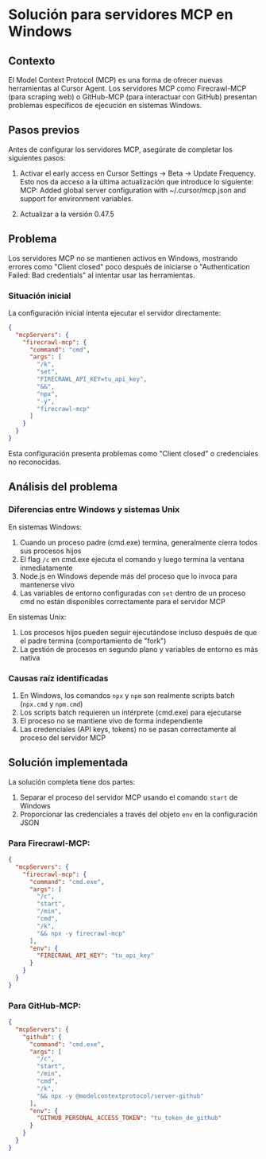 # Solución para servidores MCP en Windows

## Contexto

El Model Context Protocol (MCP) es una forma de ofrecer nuevas herramientas al Cursor Agent. Los servidores MCP como Firecrawl-MCP (para scraping web) o GitHub-MCP (para interactuar con GitHub) presentan problemas específicos de ejecución en sistemas Windows.

## Pasos previos

Antes de configurar los servidores MCP, asegúrate de completar los siguientes pasos:

1. Activar el early access en Cursor Settings -> Beta -> Update Frequency. Esto nos da acceso a la última actualización que introduce lo siguiente: MCP: Added global server configuration with ~/.cursor/mcp.json and support for environment variables.

2. Actualizar a la versión 0.47.5

## Problema

Los servidores MCP no se mantienen activos en Windows, mostrando errores como "Client closed" poco después de iniciarse o "Authentication Failed: Bad credentials" al intentar usar las herramientas.

### Situación inicial

La configuración inicial intenta ejecutar el servidor directamente:

```json
{
  "mcpServers": {
    "firecrawl-mcp": {
      "command": "cmd",
      "args": [
        "/k",
        "set",
        "FIRECRAWL_API_KEY=tu_api_key",
        "&&",
        "npx",
        "-y",
        "firecrawl-mcp"
      ]
    }
  }
}
```

Esta configuración presenta problemas como "Client closed" o credenciales no reconocidas.

## Análisis del problema

### Diferencias entre Windows y sistemas Unix

En sistemas Windows:
1. Cuando un proceso padre (cmd.exe) termina, generalmente cierra todos sus procesos hijos
2. El flag `/c` en cmd.exe ejecuta el comando y luego termina la ventana inmediatamente
3. Node.js en Windows depende más del proceso que lo invoca para mantenerse vivo
4. Las variables de entorno configuradas con `set` dentro de un proceso cmd no están disponibles correctamente para el servidor MCP

En sistemas Unix:
1. Los procesos hijos pueden seguir ejecutándose incluso después de que el padre termina (comportamiento de "fork")
2. La gestión de procesos en segundo plano y variables de entorno es más nativa

### Causas raíz identificadas

1. En Windows, los comandos `npx` y `npm` son realmente scripts batch (`npx.cmd` y `npm.cmd`)
2. Los scripts batch requieren un intérprete (cmd.exe) para ejecutarse
3. El proceso no se mantiene vivo de forma independiente
4. Las credenciales (API keys, tokens) no se pasan correctamente al proceso del servidor MCP

## Solución implementada

La solución completa tiene dos partes:

1. Separar el proceso del servidor MCP usando el comando `start` de Windows
2. Proporcionar las credenciales a través del objeto `env` en la configuración JSON

### Para Firecrawl-MCP:

```json
{
  "mcpServers": {
    "firecrawl-mcp": {
      "command": "cmd.exe",
      "args": [
        "/c",
        "start",
        "/min",
        "cmd",
        "/k",
        "&& npx -y firecrawl-mcp"
      ],
      "env": {
        "FIRECRAWL_API_KEY": "tu_api_key"
      }
    }
  }
}
```

### Para GitHub-MCP:

```json
{
  "mcpServers": {
    "github": {
      "command": "cmd.exe",
      "args": [
        "/c",
        "start",
        "/min",
        "cmd",
        "/k",
        "&& npx -y @modelcontextprotocol/server-github"
      ],
      "env": {
        "GITHUB_PERSONAL_ACCESS_TOKEN": "tu_token_de_github"
      }
    }
  }
}
```